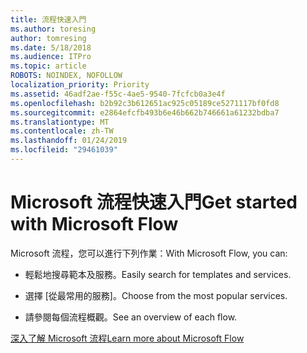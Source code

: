 ```yaml
---
title: 流程快速入門
ms.author: toresing
author: tomresing
ms.date: 5/18/2018
ms.audience: ITPro
ms.topic: article
ROBOTS: NOINDEX, NOFOLLOW
localization_priority: Priority
ms.assetid: 46adf2ae-f55c-4ae5-9540-7fcfcb0a3e4f
ms.openlocfilehash: b2b92c3b612651ac925c05189ce5271117bf0fd8
ms.sourcegitcommit: e2864efcfb493b6e46b662b746661a61232bdba7
ms.translationtype: MT
ms.contentlocale: zh-TW
ms.lasthandoff: 01/24/2019
ms.locfileid: "29461039"
---
```

# <a name="get-started-with-microsoft-flow"></a><span data-ttu-id="7bbd4-102">Microsoft 流程快速入門</span><span class="sxs-lookup"><span data-stu-id="7bbd4-102">Get started with Microsoft Flow</span></span>

<span data-ttu-id="7bbd4-103">Microsoft 流程，您可以進行下列作業：</span><span class="sxs-lookup"><span data-stu-id="7bbd4-103">With Microsoft Flow, you can:</span></span>
  
- <span data-ttu-id="7bbd4-104">輕鬆地搜尋範本及服務。</span><span class="sxs-lookup"><span data-stu-id="7bbd4-104">Easily search for templates and services.</span></span>
    
- <span data-ttu-id="7bbd4-105">選擇 [從最常用的服務]。</span><span class="sxs-lookup"><span data-stu-id="7bbd4-105">Choose from the most popular services.</span></span>
    
- <span data-ttu-id="7bbd4-106">請參閱每個流程概觀。</span><span class="sxs-lookup"><span data-stu-id="7bbd4-106">See an overview of each flow.</span></span>
    
[<span data-ttu-id="7bbd4-107">深入了解 Microsoft 流程</span><span class="sxs-lookup"><span data-stu-id="7bbd4-107">Learn more about Microsoft Flow</span></span>](https://go.microsoft.com/fwlink/?linkid=874446)
  

